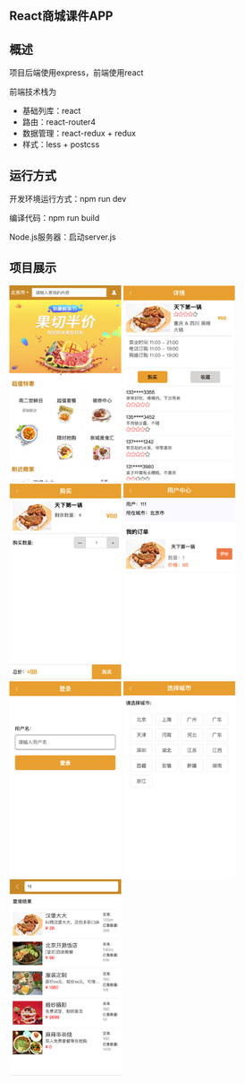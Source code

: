 ## React商城课件APP

## 概述
项目后端使用express，前端使用react

前端技术栈为

- 基础列库：react
- 路由：react-router4
- 数据管理：react-redux + redux
- 样式：less + postcss

## 运行方式
开发环境运行方式：npm run dev

编译代码：npm run build

Node.js服务器：启动server.js

## 项目展示


<img src="./images/1.png" width = "200" height = "350" alt="首页" />

<img src="./images/2.png" width = "200" height = "350" alt="首页" />

<img src="./images/3.png" width = "200" height = "350" alt="首页" />

<img src="./images/4.png" width = "200" height = "350" alt="首页" />

<img src="./images/5.png" width = "200" height = "350" alt="首页" />

<img src="./images/6.png" width = "200" height = "350" alt="首页" />

<img src="./images/7.png" width = "200" height = "350" alt="首页" />



